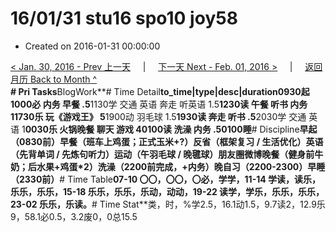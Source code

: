 # 16/01/31 stu16 spo10 joy58

* Created on 2016-01-31 00:00:00

[&lt; Jan. 30, 2016 - Prev 上一天](d30.md)     \|     [下一天 Next - Feb. 01, 2016 &gt;](../02/d01.md)     \|     [返回月历 Back to Month ^](index.md)   
**\# Pri Tasks**BlogWork**\# Time Detail**to\_time\|type\|desc\|duration0930起1000必 内务 早餐 .5**1130学 交通 英语 奔走 听英语 1.5**1230读 午餐 听书 内务 11730乐 玩《游戏王》 5**1900动 羽毛球 1.5**1930读 奔走 听书 .5**2030学 交通 英语 1**0030乐 火锅晚餐 聊天 游戏 40100读 洗澡 内务 .50100睡**\# Discipline**早起（0830前）早餐（班车上鸡蛋；正式玉米+?）反省（框架复习 / 生活优化）英语（先背单词 / 先炼句听力）运动（午羽毛球 / 晚毽球）朋友圈微博晚餐（健身前牛奶；后水果+鸡蛋\*2）洗澡（2200前完成，+内务）晚自习（2200-2300）早睡（2330前）**\# Time Table**07-10 〇〇，〇〇，〇必，学学，11-14 学读，读乐，乐乐，乐乐，15-18 乐乐，乐乐，乐动，动动，19-22 读学，学乐，乐乐，乐乐，23-02 乐乐，乐读。**\# Time Stat**类，时，%学2.5，16.1动1.5，9.7读2，12.9乐9，58.1必0.5，3.2废0，0总15.5


